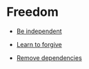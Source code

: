 # Freedom


 - [Be independent](../Be%20independent/index.md)
    
 - [Learn to forgive](../Learn%20to%20forgive/index.md)
    
 - [Remove dependencies](../Remove%20dependencies/index.md)
    
